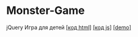 # Monster-Game
jQuery
Игра для детей
<a href="https://github.com/KatelinM/Monster-Game/blob/master/index.html">[код html]</a>
<a href="https://github.com/KatelinM/Monster-Game/blob/master/scripts/my_scripts.js">[код js]</a>
<a href="https://katelinm.github.io/Monster-Game/">[demo]</a> 

